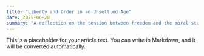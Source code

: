 ```yaml
---
title: "Liberty and Order in an Unsettled Age"
date: 2025-06-28
summary: "A reflection on the tension between freedom and the moral structure necessary to sustain it."
---
```


This is a placeholder for your article text. You can write in Markdown, and it will be converted automatically.

